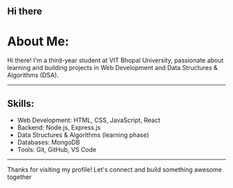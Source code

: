 ## Hi there 



#  About Me:
Hi there!  I'm a third-year student at VIT Bhopal University, passionate about learning and building projects in Web Development and Data Structures & Algorithms (DSA).  


---

##  Skills:
-  Web Development: HTML, CSS, JavaScript, React
-  Backend: Node.js, Express.js
-  Data Structures & Algorithms (learning phase)
-  Databases: MongoDB
-  Tools: Git, GitHub, VS Code

---


Thanks for visiting my profile! Let's connect and build something awesome together 
